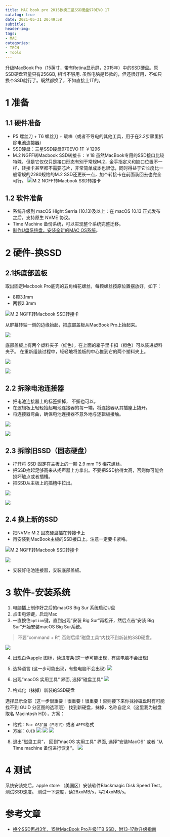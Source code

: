 ```yaml
---
title: MAC book pro 2015款换三星SSD硬盘970EVO 1T
catalog: true
date: 2021-05-31 20:49:58
subtitle:
header-img:
tags:
- MAC
categories:
- TECH
- Tools
---
```



升级MacBook Pro（15英寸，带有Retina显示屏，2015年）中的SSD硬盘。原SSD硬盘容量只有256GB, 相当不够用.
虽然电脑是15款的，但还很好用，不如只换个SSD就行了。既然都换了，不如直接上1T的。

# 1 准备

## 1.1 硬件准备

- P5 螺丝刀 + T6 螺丝刀 + 碳棒（或者不导电的其他工具，用于在2.2步骤里拆除电池连接器）
- SSD硬盘：三星SSD硬盘970EVO 1T  ￥1296
- M.2 NGFF转Macbook SSD转接卡：￥18
  虽然MacBook专用的SSD接口比较特殊，但是它仅仅只是接口形态有别于常规M.2，金手指定义和缺口位置不一样，转接卡甚至都不需要芯片，非常简单成本也很低，同时得益于它长度比一般常规的2280规格的M.2 SSD还更长一点，加个转接卡在前面装回去也完全可行。
![M.2 NGFF转Macbook SSD转接卡](https://github.com/CatherineLiyuankun/PictureBed/raw/master/blog/post/MAC-book-pro-2015%E6%AC%BE%E6%8D%A2%E4%B8%89%E6%98%9FSSD%E7%A1%AC%E7%9B%98970EVO-1T/0%E8%BD%AC%E6%8E%A5%E5%8D%A1.jpeg)

## 1.2 软件准备

- 系统升级到 macOS Hight Serria (10.13)及以上：在 macOS 10.13 正式发布之后，支持原生 NVME 协议。
- Time Machine 备份系统，可以实现整个系统完整迁移。
- [制作U盘系统盘，安装全新的MAC OS系统](../制作MAC-OS-系统安装U盘.md)。
  

# 2 硬件-换SSD

## 2.1拆底部盖板

取出固定Macbook Pro底壳的五角梅花螺丝，每颗螺丝按原位置摆放好，如下：
- 8颗3.1mm
- 两颗2.3mm

![M.2 NGFF转Macbook SSD转接卡](https://github.com/CatherineLiyuankun/PictureBed/raw/master/blog/post/MAC-book-pro-2015%E6%AC%BE%E6%8D%A2%E4%B8%89%E6%98%9FSSD%E7%A1%AC%E7%9B%98970EVO-1T/1.1.png)

从屏幕转轴一侧的边缘抬起，把底部盖板从MacBook Pro上抬起来。

![](https://github.com/CatherineLiyuankun/PictureBed/raw/master/blog/post/MAC-book-pro-2015%E6%AC%BE%E6%8D%A2%E4%B8%89%E6%98%9FSSD%E7%A1%AC%E7%9B%98970EVO-1T/1.11.png)

底部盖板上有两个塑料夹子（红色），在上面的箱子里卡扣（橙色）可以装进塑料夹子。
在重新组装过程中，轻轻地将盖板的中心推到它的两个塑料夹上。

![](https://github.com/CatherineLiyuankun/PictureBed/raw/master/blog/post/MAC-book-pro-2015%E6%AC%BE%E6%8D%A2%E4%B8%89%E6%98%9FSSD%E7%A1%AC%E7%9B%98970EVO-1T/1.12.png)

![](https://github.com/CatherineLiyuankun/PictureBed/raw/master/blog/post/MAC-book-pro-2015%E6%AC%BE%E6%8D%A2%E4%B8%89%E6%98%9FSSD%E7%A1%AC%E7%9B%98970EVO-1T/1.13.png)

## 2.2 拆除电池连接器

* 把电池连接器上的标签撕掉， 不撕也可以。
* 在逻辑板上轻轻抬起电池连接器的每一端，将连接器从其插座上撬开。
* 将连接器弯曲，确保电池连接器不意外地与逻辑板接触。

![](https://github.com/CatherineLiyuankun/PictureBed/raw/master/blog/post/MAC-book-pro-2015%E6%AC%BE%E6%8D%A2%E4%B8%89%E6%98%9FSSD%E7%A1%AC%E7%9B%98970EVO-1T/2.21.png)

![](https://github.com/CatherineLiyuankun/PictureBed/raw/master/blog/post/MAC-book-pro-2015%E6%AC%BE%E6%8D%A2%E4%B8%89%E6%98%9FSSD%E7%A1%AC%E7%9B%98970EVO-1T/2.22.png)

## 2.3 拆除旧SSD（固态硬盘）

* 拧开将 SSD 固定在主板上的一颗 2.9 mm T5 梅花螺丝。
* 把SSD抬起足够高来从扬声器上方拿出。不要把SSD抬得太高，否则你可能会损坏触点或者插槽。
* 把SSD从主板上的插槽中拉出。

![](https://github.com/CatherineLiyuankun/PictureBed/raw/master/blog/post/MAC-book-pro-2015%E6%AC%BE%E6%8D%A2%E4%B8%89%E6%98%9FSSD%E7%A1%AC%E7%9B%98970EVO-1T/2.31.png)

![](https://github.com/CatherineLiyuankun/PictureBed/raw/master/blog/post/MAC-book-pro-2015%E6%AC%BE%E6%8D%A2%E4%B8%89%E6%98%9FSSD%E7%A1%AC%E7%9B%98970EVO-1T/2.32.png)

## 2.4 换上新的SSD

- 把NVMe M.2 固态硬盘插在转接卡上
- 再安装到MacBook主板的SSD接口上。注意一定要卡紧咯。

![M.2 NGFF转Macbook SSD转接卡](https://github.com/CatherineLiyuankun/PictureBed/raw/master/blog/post/MAC-book-pro-2015%E6%AC%BE%E6%8D%A2%E4%B8%89%E6%98%9FSSD%E7%A1%AC%E7%9B%98970EVO-1T/0%E8%BD%AC%E6%8E%A5%E5%8D%A1.jpeg)

![](https://github.com/CatherineLiyuankun/PictureBed/raw/master/blog/post/MAC-book-pro-2015%E6%AC%BE%E6%8D%A2%E4%B8%89%E6%98%9FSSD%E7%A1%AC%E7%9B%98970EVO-1T/2.4.png)

- 安装好电池连接器，安装底部盖板。

# 3 软件-安装系统

1. 电脑插上制作好之后的macOS Big Sur 系统启动U盘
2. 点击电源键，启动Mac
3. 一直按住`option`键，直到出现“安装 Big Sur”再松开，然后点击“安装 Big Sur”开始安装macOS Big Sur系统。

> 不要”command + R“, 否则后续”磁盘工具“内找不到新装的SSD硬盘。

![](https://github.com/CatherineLiyuankun/PictureBed/raw/master/blog/post/MAC-book-pro-2015%E6%AC%BE%E6%8D%A2%E4%B8%89%E6%98%9FSSD%E7%A1%AC%E7%9B%98970EVO-1T/3.3.png)

4. 出现白色apple 图标，读进度条(这一步可能出现，有些电脑不会出现)
5. 选择语言 (这一步可能出现，有些电脑不会出现)
![](https://github.com/CatherineLiyuankun/PictureBed/raw/master/blog/post/MAC-book-pro-2015%E6%AC%BE%E6%8D%A2%E4%B8%89%E6%98%9FSSD%E7%A1%AC%E7%9B%98970EVO-1T/3.5.png)

6. 出现“macOS 实用工具“ 界面, 选择”磁盘工具“
   ![](https://github.com/CatherineLiyuankun/PictureBed/raw/master/blog/post/MAC-book-pro-2015%E6%AC%BE%E6%8D%A2%E4%B8%89%E6%98%9FSSD%E7%A1%AC%E7%9B%98970EVO-1T/3.6.png)
7. 格式化（抹掉）新装的SSD硬盘

选择显示全部（这一步很重要！很重要！很重要！否则接下来你抹掉磁盘时有可能找不到 GUID 分区图的选项哦）
找到新硬盘，抹掉，名称自定义（这里我为磁盘取名 Macintosh HD），方案：
- 格式：`Mac OS扩展（日志式）`或者 `APFS`格式
- 方案：`GUID`
![](https://github.com/CatherineLiyuankun/PictureBed/raw/master/blog/post/MAC-book-pro-2015%E6%AC%BE%E6%8D%A2%E4%B8%89%E6%98%9FSSD%E7%A1%AC%E7%9B%98970EVO-1T/3.7.png)
![](https://github.com/CatherineLiyuankun/PictureBed/raw/master/blog/post/MAC-book-pro-2015%E6%AC%BE%E6%8D%A2%E4%B8%89%E6%98%9FSSD%E7%A1%AC%E7%9B%98970EVO-1T/3.71.png)
![](https://github.com/CatherineLiyuankun/PictureBed/raw/master/blog/post/MAC-book-pro-2015%E6%AC%BE%E6%8D%A2%E4%B8%89%E6%98%9FSSD%E7%A1%AC%E7%9B%98970EVO-1T/3.72.png)

8. 退出”磁盘工具“， 回到“macOS 实用工具“ 界面, 选择”安装MacOS“ 或者 ”从Time machine 备份进行恢复“。
![](https://github.com/CatherineLiyuankun/PictureBed/raw/master/blog/post/MAC-book-pro-2015%E6%AC%BE%E6%8D%A2%E4%B8%89%E6%98%9FSSD%E7%A1%AC%E7%9B%98970EVO-1T/3.8.png)

# 4 测试

系统安装完后，apple store （美国区）安装软件‎Blackmagic Disk Speed Test， 测试SSD速度。
测试一下速度，读28xxMB/s，写24xxMB/s。

# 参考文章

- [换个SSD再战3年，15款MacBook Pro升级1TB SSD，附13-17款升级指南](https://post.smzdm.com/p/a783vk9g/)